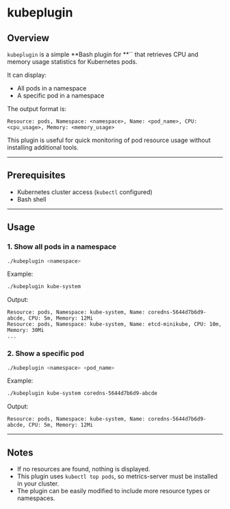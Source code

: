 # kubeplugin

## Overview

`kubeplugin` is a simple **Bash plugin for **`` that retrieves CPU and memory usage statistics for Kubernetes pods.

It can display:

- All pods in a namespace
- A specific pod in a namespace

The output format is:

```
Resource: pods, Namespace: <namespace>, Name: <pod_name>, CPU: <cpu_usage>, Memory: <memory_usage>
```

This plugin is useful for quick monitoring of pod resource usage without installing additional tools.

---

## Prerequisites

- Kubernetes cluster access (`kubectl` configured)
- Bash shell

---

## Usage

### 1. Show all pods in a namespace

```bash
./kubeplugin <namespace>
```

Example:

```bash
./kubeplugin kube-system
```

Output:

```
Resource: pods, Namespace: kube-system, Name: coredns-5644d7b6d9-abcde, CPU: 5m, Memory: 12Mi
Resource: pods, Namespace: kube-system, Name: etcd-minikube, CPU: 10m, Memory: 30Mi
...
```

### 2. Show a specific pod

```bash
./kubeplugin <namespace> <pod_name>
```

Example:

```bash
./kubeplugin kube-system coredns-5644d7b6d9-abcde
```

Output:

```
Resource: pods, Namespace: kube-system, Name: coredns-5644d7b6d9-abcde, CPU: 5m, Memory: 12Mi
```

---

## Notes

- If no resources are found, nothing is displayed.
- This plugin uses `kubectl top pods`, so metrics-server must be installed in your cluster.
- The plugin can be easily modified to include more resource types or namespaces.

